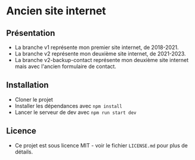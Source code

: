 # Ancien site internet

## Présentation

- La branche v1 représente mon premier site internet, de 2018-2021.
- La branche v2 représente mon deuxième site internet, de 2021-2023.
- La branche v2-backup-contact représente mon deuxième site internet mais avec l'ancien formulaire de contact.

## Installation

- Cloner le projet
- Installer les dépendances avec `npm install`
- Lancer le serveur de dev avec `npm run start dev`

## Licence

- Ce projet est sous licence MIT - voir le fichier `LICENSE.md` pour plus de détails.